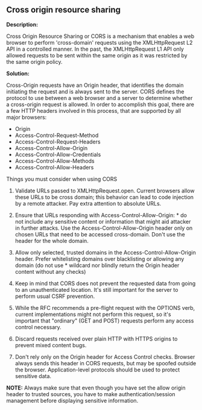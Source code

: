 
Cross origin resource sharing
-------

**Description:**

Cross Origin Resource Sharing or CORS is a mechanism that enables a web browser to perform 
'cross-domain' requests using the XMLHttpRequest L2 API in a controlled manner. 
In the past, the XMLHttpRequest L1 API only allowed requests to be sent within the same 
origin as it was restricted by the same origin policy.


**Solution:**

Cross-Origin requests have an Origin header, that identifies the domain initiating the 
request and is always sent to the server. CORS defines the protocol to use between a web 
browser and a server to determine whether a cross-origin request is allowed. In order to 
accomplish this goal, there are a few HTTP headers involved in this process, 
that are supported by all major browsers:

- Origin 
- Access-Control-Request-Method
- Access-Control-Request-Headers 
- Access-Control-Allow-Origin
- Access-Control-Allow-Credentials 
- Access-Control-Allow-Methods
- Access-Control-Allow-Headers

Things you must consider when using CORS

1. Validate URLs passed to XMLHttpRequest.open. Current browsers allow these URLs to be 
cross domain; this behavior can lead to code injection by a remote attacker. Pay extra 
attention to absolute URLs.

2. Ensure that URLs responding with Access-Control-Allow-Origin: * do not include any 
sensitive content or information that might aid attacker in further attacks. 
Use the Access-Control-Allow-Origin header only on chosen URLs that need to be 
accessed cross-domain. Don't use the header for the whole domain.

3. Allow only selected, trusted domains in the Access-Control-Allow-Origin header. 
Prefer whitelisting domains over blacklisting or allowing any domain 
(do not use * wildcard nor blindly return the Origin header content without any checks)

4. Keep in mind that CORS does not prevent the requested data from going to an
unauthenticated location. It's still important for the server to perform usual 
CSRF prevention.

5. While the RFC recommends a pre-flight request with the OPTIONS verb, current 
implementations might not perform this request, so it's important that "ordinary" 
(GET and POST) requests perform any access control necessary.

6. Discard requests received over plain HTTP with HTTPS origins to prevent mixed 
content bugs.

7. Don't rely only on the Origin header for Access Control checks. Browser always sends 
this header in CORS requests, but may be spoofed outside the browser. 
Application-level protocols should be used to protect sensitive data.

**NOTE:** Always make sure that even though you have set the allow origin header to trusted sources, you
have to make authentication/session management before displaying sensitive information.
